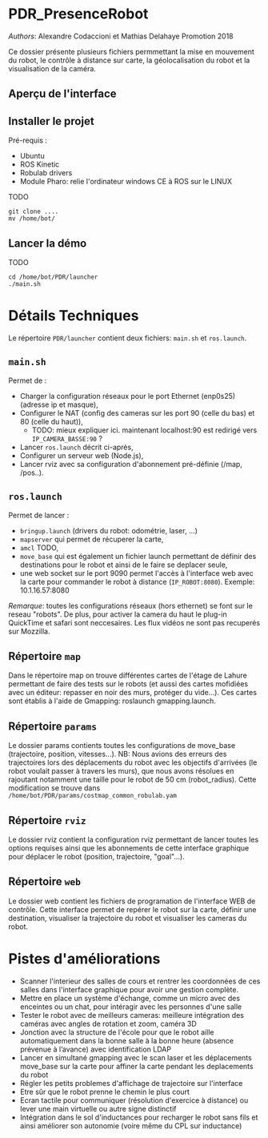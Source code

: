 # PDR_PresenceRobot

*Authors*: Alexandre Codaccioni et Mathias Delahaye Promotion 2018

Ce dossier présente plusieurs fichiers permmettant la mise en mouvement du robot, le contrôle à distance sur carte, la géolocalisation du robot et la visualisation de la caméra.

## Aperçu de l'interface



## Installer le projet 

Pré-requis :

- Ubuntu
- ROS Kinetic
- Robulab drivers
- Module Pharo: relie l'ordinateur windows CE à ROS sur le LINUX


TODO

	git clone ....
	mv /home/bot/

## Lancer la démo

TODO

	cd /home/bot/PDR/launcher
	./main.sh
	


# Détails Techniques

Le répertoire `PDR/launcher` contient deux fichiers: `main.sh` et `ros.launch`.

## `main.sh`

Permet de :

- Charger la configuration réseaux pour le port Ethernet (enp0s25) (adresse ip et masque),
- Configurer le NAT (config des cameras sur les port 90 (celle du bas) et 80 (celle du haut)),
	- TODO: mieux expliquer ici. maintenant localhost:90 est redirigé vers `IP_CAMERA_BASSE:90` ?
- Lancer `ros.launch` décrit ci-après,
- Configurer un serveur web (Node.js), 
- Lancer rviz avec sa configuration d'abonnement pré-définie (/map, /pos..). 


## `ros.launch` 

Permet de lancer : 

- `bringup.launch` (drivers du robot: odométrie, laser, ...)
- `mapserver` qui permet de récuperer la carte,
- `amcl` TODO, 
- `move_base` qui est également un fichier launch permettant de définir des destinations pour le robot et ainsi de le faire se deplacer seule, 
- une web socket sur le port 9090 permet l'accès à l'interface web avec la carte pour commander le robot à distance (`IP_ROBOT:8080`). Exemple: 10.1.16.57:8080
  
*Remarque*: toutes les configurations réseaux (hors ethernet) se font sur le reseau "robots".
De plus, pour activer la camera du haut le plug-in QuickTime et safari sont neccesaires. Les flux vidéos ne sont pas recuperés sur Mozzilla. 
 
## Répertoire `map`

Dans le répertoire map on trouve différentes cartes de l'étage de Lahure permettant de faire des tests sur le robots (et aussi des cartes mofidiées avec un éditeur: repasser en noir des murs, protéger du vide...).
Ces cartes sont établis à l'aide de Gmapping: roslaunch gmapping.launch. 

## Répertoire `params`

Le dossier params contients toutes les configurations de move_base (trajectoire, position, vitesses...).
NB: Nous avions des erreurs des trajectoires lors des déplacements du robot avec les objectifs d'arrivées (le robot voulait passer à travers les murs), que nous avons résolues en rajoutant notamment une taille pour le robot de 50 cm (robot_radius). Cette modification se trouve dans `/home/bot/PDR/params/costmap_common_robulab.yam`

## Répertoire `rviz`

Le dossier rviz contient la configuration rviz permettant de lancer toutes les options requises ainsi que les abonnements de cette interface graphique pour déplacer le robot (position, trajectoire, "goal"...).

## Répertoire `web`

Le dossier web contient les fichiers de programation de l'interface WEB de contrôle. 
Cette interface permet de repérer le robot sur la carte, définir une destination, visualiser la trajectoire du robot et visualiser les cameras du robot. 


# Pistes d'améliorations

- Scanner l'interieur des salles de cours et rentrer les coordonnées de ces salles dans l'interface graphique pour avoir une gestion complète. 
- Mettre en place un système d'échange, comme un micro avec des enceintes ou un chat,  pour intéragir avec les personnes d'une salle
- Tester le robot avec de meilleurs cameras: meilleure intégration des caméras avec angles de rotation et zoom, caméra 3D
 - Jonction avec la structure de l'école pour que le robot aille automatiquement dans la bonne salle à la bonne heure (absence prévenue à l’avance) avec identification LDAP
- Lancer en simultané gmapping avec le scan laser et les déplacements move_base sur la carte pour affiner la carte pendant les deplacements du robot
- Régler les petits problemes d'affichage de trajectoire sur l'interface
- Etre sûr que le robot prenne le chemin le plus court
 - Ecran tactile pour communiquer (résolution d'exercice à distance) ou lever une main virtuelle ou autre signe distinctif
 - Intégration dans le sol d'inductances pour recharger le robot sans fils et ainsi améliorer son autonomie (voire même du CPL sur inductance)



